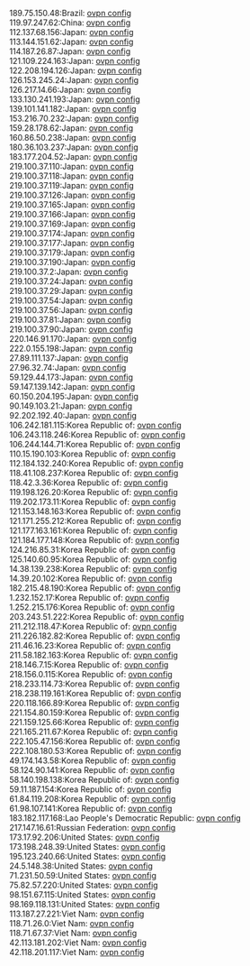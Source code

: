 189.75.150.48:Brazil: [ovpn config](vpn/189_75_150_48.ovpn)  
119.97.247.62:China: [ovpn config](vpn/119_97_247_62.ovpn)  
112.137.68.156:Japan: [ovpn config](vpn/112_137_68_156.ovpn)  
113.144.151.62:Japan: [ovpn config](vpn/113_144_151_62.ovpn)  
114.187.26.87:Japan: [ovpn config](vpn/114_187_26_87.ovpn)  
121.109.224.163:Japan: [ovpn config](vpn/121_109_224_163.ovpn)  
122.208.194.126:Japan: [ovpn config](vpn/122_208_194_126.ovpn)  
126.153.245.24:Japan: [ovpn config](vpn/126_153_245_24.ovpn)  
126.217.14.66:Japan: [ovpn config](vpn/126_217_14_66.ovpn)  
133.130.241.193:Japan: [ovpn config](vpn/133_130_241_193.ovpn)  
139.101.141.182:Japan: [ovpn config](vpn/139_101_141_182.ovpn)  
153.216.70.232:Japan: [ovpn config](vpn/153_216_70_232.ovpn)  
159.28.178.62:Japan: [ovpn config](vpn/159_28_178_62.ovpn)  
160.86.50.238:Japan: [ovpn config](vpn/160_86_50_238.ovpn)  
180.36.103.237:Japan: [ovpn config](vpn/180_36_103_237.ovpn)  
183.177.204.52:Japan: [ovpn config](vpn/183_177_204_52.ovpn)  
219.100.37.110:Japan: [ovpn config](vpn/219_100_37_110.ovpn)  
219.100.37.118:Japan: [ovpn config](vpn/219_100_37_118.ovpn)  
219.100.37.119:Japan: [ovpn config](vpn/219_100_37_119.ovpn)  
219.100.37.126:Japan: [ovpn config](vpn/219_100_37_126.ovpn)  
219.100.37.165:Japan: [ovpn config](vpn/219_100_37_165.ovpn)  
219.100.37.166:Japan: [ovpn config](vpn/219_100_37_166.ovpn)  
219.100.37.169:Japan: [ovpn config](vpn/219_100_37_169.ovpn)  
219.100.37.174:Japan: [ovpn config](vpn/219_100_37_174.ovpn)  
219.100.37.177:Japan: [ovpn config](vpn/219_100_37_177.ovpn)  
219.100.37.179:Japan: [ovpn config](vpn/219_100_37_179.ovpn)  
219.100.37.190:Japan: [ovpn config](vpn/219_100_37_190.ovpn)  
219.100.37.2:Japan: [ovpn config](vpn/219_100_37_2.ovpn)  
219.100.37.24:Japan: [ovpn config](vpn/219_100_37_24.ovpn)  
219.100.37.29:Japan: [ovpn config](vpn/219_100_37_29.ovpn)  
219.100.37.54:Japan: [ovpn config](vpn/219_100_37_54.ovpn)  
219.100.37.56:Japan: [ovpn config](vpn/219_100_37_56.ovpn)  
219.100.37.81:Japan: [ovpn config](vpn/219_100_37_81.ovpn)  
219.100.37.90:Japan: [ovpn config](vpn/219_100_37_90.ovpn)  
220.146.91.170:Japan: [ovpn config](vpn/220_146_91_170.ovpn)  
222.0.155.198:Japan: [ovpn config](vpn/222_0_155_198.ovpn)  
27.89.111.137:Japan: [ovpn config](vpn/27_89_111_137.ovpn)  
27.96.32.74:Japan: [ovpn config](vpn/27_96_32_74.ovpn)  
59.129.44.173:Japan: [ovpn config](vpn/59_129_44_173.ovpn)  
59.147.139.142:Japan: [ovpn config](vpn/59_147_139_142.ovpn)  
60.150.204.195:Japan: [ovpn config](vpn/60_150_204_195.ovpn)  
90.149.103.21:Japan: [ovpn config](vpn/90_149_103_21.ovpn)  
92.202.192.40:Japan: [ovpn config](vpn/92_202_192_40.ovpn)  
106.242.181.115:Korea Republic of: [ovpn config](vpn/106_242_181_115.ovpn)  
106.243.118.246:Korea Republic of: [ovpn config](vpn/106_243_118_246.ovpn)  
106.244.144.71:Korea Republic of: [ovpn config](vpn/106_244_144_71.ovpn)  
110.15.190.103:Korea Republic of: [ovpn config](vpn/110_15_190_103.ovpn)  
112.184.132.240:Korea Republic of: [ovpn config](vpn/112_184_132_240.ovpn)  
118.41.108.237:Korea Republic of: [ovpn config](vpn/118_41_108_237.ovpn)  
118.42.3.36:Korea Republic of: [ovpn config](vpn/118_42_3_36.ovpn)  
119.198.126.20:Korea Republic of: [ovpn config](vpn/119_198_126_20.ovpn)  
119.202.173.11:Korea Republic of: [ovpn config](vpn/119_202_173_11.ovpn)  
121.153.148.163:Korea Republic of: [ovpn config](vpn/121_153_148_163.ovpn)  
121.171.255.212:Korea Republic of: [ovpn config](vpn/121_171_255_212.ovpn)  
121.177.163.161:Korea Republic of: [ovpn config](vpn/121_177_163_161.ovpn)  
121.184.177.148:Korea Republic of: [ovpn config](vpn/121_184_177_148.ovpn)  
124.216.85.31:Korea Republic of: [ovpn config](vpn/124_216_85_31.ovpn)  
125.140.60.95:Korea Republic of: [ovpn config](vpn/125_140_60_95.ovpn)  
14.38.139.238:Korea Republic of: [ovpn config](vpn/14_38_139_238.ovpn)  
14.39.20.102:Korea Republic of: [ovpn config](vpn/14_39_20_102.ovpn)  
182.215.48.190:Korea Republic of: [ovpn config](vpn/182_215_48_190.ovpn)  
1.232.152.17:Korea Republic of: [ovpn config](vpn/1_232_152_17.ovpn)  
1.252.215.176:Korea Republic of: [ovpn config](vpn/1_252_215_176.ovpn)  
203.243.51.222:Korea Republic of: [ovpn config](vpn/203_243_51_222.ovpn)  
211.212.118.47:Korea Republic of: [ovpn config](vpn/211_212_118_47.ovpn)  
211.226.182.82:Korea Republic of: [ovpn config](vpn/211_226_182_82.ovpn)  
211.46.16.23:Korea Republic of: [ovpn config](vpn/211_46_16_23.ovpn)  
211.58.182.163:Korea Republic of: [ovpn config](vpn/211_58_182_163.ovpn)  
218.146.7.15:Korea Republic of: [ovpn config](vpn/218_146_7_15.ovpn)  
218.156.0.115:Korea Republic of: [ovpn config](vpn/218_156_0_115.ovpn)  
218.233.114.73:Korea Republic of: [ovpn config](vpn/218_233_114_73.ovpn)  
218.238.119.161:Korea Republic of: [ovpn config](vpn/218_238_119_161.ovpn)  
220.118.166.89:Korea Republic of: [ovpn config](vpn/220_118_166_89.ovpn)  
221.154.80.159:Korea Republic of: [ovpn config](vpn/221_154_80_159.ovpn)  
221.159.125.66:Korea Republic of: [ovpn config](vpn/221_159_125_66.ovpn)  
221.165.211.67:Korea Republic of: [ovpn config](vpn/221_165_211_67.ovpn)  
222.105.47.156:Korea Republic of: [ovpn config](vpn/222_105_47_156.ovpn)  
222.108.180.53:Korea Republic of: [ovpn config](vpn/222_108_180_53.ovpn)  
49.174.143.58:Korea Republic of: [ovpn config](vpn/49_174_143_58.ovpn)  
58.124.90.141:Korea Republic of: [ovpn config](vpn/58_124_90_141.ovpn)  
58.140.198.138:Korea Republic of: [ovpn config](vpn/58_140_198_138.ovpn)  
59.11.187.154:Korea Republic of: [ovpn config](vpn/59_11_187_154.ovpn)  
61.84.119.208:Korea Republic of: [ovpn config](vpn/61_84_119_208.ovpn)  
61.98.107.141:Korea Republic of: [ovpn config](vpn/61_98_107_141.ovpn)  
183.182.117.168:Lao People's Democratic Republic: [ovpn config](vpn/183_182_117_168.ovpn)  
217.147.16.61:Russian Federation: [ovpn config](vpn/217_147_16_61.ovpn)  
173.17.92.206:United States: [ovpn config](vpn/173_17_92_206.ovpn)  
173.198.248.39:United States: [ovpn config](vpn/173_198_248_39.ovpn)  
195.123.240.66:United States: [ovpn config](vpn/195_123_240_66.ovpn)  
24.5.148.38:United States: [ovpn config](vpn/24_5_148_38.ovpn)  
71.231.50.59:United States: [ovpn config](vpn/71_231_50_59.ovpn)  
75.82.57.220:United States: [ovpn config](vpn/75_82_57_220.ovpn)  
98.151.67.115:United States: [ovpn config](vpn/98_151_67_115.ovpn)  
98.169.118.131:United States: [ovpn config](vpn/98_169_118_131.ovpn)  
113.187.27.221:Viet Nam: [ovpn config](vpn/113_187_27_221.ovpn)  
118.71.26.0:Viet Nam: [ovpn config](vpn/118_71_26_0.ovpn)  
118.71.67.37:Viet Nam: [ovpn config](vpn/118_71_67_37.ovpn)  
42.113.181.202:Viet Nam: [ovpn config](vpn/42_113_181_202.ovpn)  
42.118.201.117:Viet Nam: [ovpn config](vpn/42_118_201_117.ovpn)  
